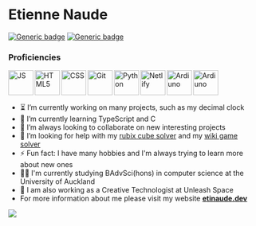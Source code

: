 # Etienne Naude

[![Generic badge](https://img.shields.io/badge/Email-etinaude@gmail.com-red.svg?style=flat-square)](mailto:etinaude@gmail.com)
[![Generic badge](https://img.shields.io/badge/Portfolio-etinaude.dev-blueviolet.svg?style=flat-square)](https://www.etinaude.dev)

### Proficiencies
<img align="left" alt="JS" height="50px" src="https://cdn.svgporn.com/logos/javascript.svg" />
<img align="left" alt="HTML5" height="50px" src="https://cdn.svgporn.com/logos/html-5.svg" />
<img align="left" alt="CSS" height="50px" src="https://cdn.svgporn.com/logos/css-3.svg" />
<img align="left" alt="Git" height="50px" src="https://cdn.svgporn.com/logos/git-icon.svg" />
<img align="left" alt="Python" height="50px" src="https://cdn.svgporn.com/logos/python.svg" />
<img align="left" alt="Netlify" height="50px" src="https://cdn.svgporn.com/logos/netlify.svg" />
<img align="left" alt="Ardiuno" height="50px" src="https://cdn.svgporn.com/logos/arduino.svg" />
<img align="left" alt="Ardiuno" height="50px" src="https://cdn.svgporn.com/logos/linux-tux.svg" />

<br><br><br>

- ⏳  I’m currently working on many projects, such as my decimal clock
- 🌱 I’m currently learning TypeScript and C
- 👯 I’m always looking to collaborate on new interesting projects
- 🤔 I’m looking for help with my [rubix cube solver](https://github.com/etinaude/cube) and my [wiki game solver](https://github.com/etinaude/Wiki-game)
- ⚡ Fun fact: I have many hobbies and I'm always trying to learn more about new ones
- 👨‍💻 I'm currently studying BAdvSci(hons) in computer science at the University of Auckland
- 🤖 I am also working as a Creative Technologist at Unleash Space
- For more information about me please visit my website [**etinaude.dev**](https://www.etinaude.dev)

<!--
[![Top Langs](https://github-readme-stats.vercel.app/api/top-langs/?username=etinaude&layout=compact)](https://github.com/etinaude/github-readme-stats)
-->
<img src="http://207.148.83.171/tracker/api/v1/openimage/id1601457285556">
